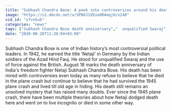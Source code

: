 ```yaml
---
title: "Subhash Chandra Bose: A peek into controversies around his death on his death anniversay Oneindia"
image: "https://s2.dmcdn.net/v/SPNXJ1VEuo0R4mqjH/x240"
vid_id: "x7vn5ub"
categories: "news"
tags: ["Subhash Chandra Bose death anniversary","  unqualified Swaraj"," \u2018Netaji  in Germany"]
date: "2020-08-26T11:38:04+03:00"
---
```

Subhash Chandra Bose is one of Indian history’s most controversial political leaders. In 1942, he earned the title ‘Netaji’ in Germany by the Indian soldiers of the Azad Hind Fauj. He stood for unqualified Swaraj and the use of force against the British.  August 18 marks the death anniversary of India's freedom fighter Netaji Subhash Chandra Bose. His death has been mired with controversies even today as many refuse to believe that he died in the plane crash but continue to believe that he had survived the 1945 plane crash and lived till old age in hiding. His death still remains an unsolved mystery that has raised many doubts. Ever since the 1945 plane crash, there have been multiple theories about how Netaji dodged death here and went on to live incognito or died in some other way.
